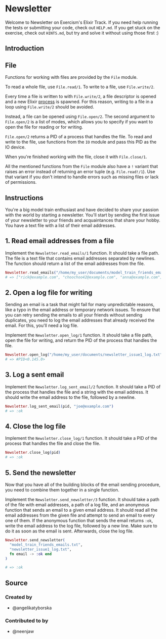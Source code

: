 # Newsletter

Welcome to Newsletter on Exercism's Elixir Track.
If you need help running the tests or submitting your code, check out `HELP.md`.
If you get stuck on the exercise, check out `HINTS.md`, but try and solve it without using those first :)

## Introduction

## File

Functions for working with files are provided by the `File` module.

To read a whole file, use `File.read/1`. To write to a file, use `File.write/2`.

Every time a file is written to with `File.write/2`, a file descriptor is opened and a new Elixir [process][exercism-processes] is spawned. For this reason, writing to a file in a loop using `File.write/2` should be avoided.

Instead, a file can be opened using `File.open/2`. The second argument to `File.open/2` is a list of modes, which allows you to specify if you want to open the file for reading or for writing.

`File.open/2` returns a PID of a process that handles the file. To read and write to the file, use functions from the `IO` module and pass this PID as the IO device.

When you're finished working with the file, close it with `File.close/1`.

All the mentioned functions from the `File` module also have a `!` variant that raises an error instead of returning an error tuple (e.g. `File.read!/1`). Use that variant if you don't intend to handle errors such as missing files or lack of permissions.

[exercism-processes]: https://exercism.org/tracks/elixir/concepts/processes

## Instructions

You're a big model train enthusiast and have decided to share your passion with the world by starting a newsletter. You'll start by sending the first issue of your newsletter to your friends and acquaintances that share your hobby. You have a text file with a list of their email addresses.

## 1. Read email addresses from a file

Implement the `Newsletter.read_emails/1` function. It should take a file path. The file is a text file that contains email addresses separated by newlines. The function should return a list of the email addresses from the file.

```elixir
Newsletter.read_emails("/home/my_user/documents/model_train_friends_emails.txt")
# => ["rick@example.com", "choochoo42@example.com", "anna@example.com"]
```

## 2. Open a log file for writing

Sending an email is a task that might fail for many unpredictable reasons, like a typo in the email address or temporary network issues. To ensure that you can retry sending the emails to all your friends without sending duplicates, you need to log the email addresses that already received the email. For this, you'll need a log file.

Implement the `Newsletter.open_log/1` function. It should take a file path, open the file for writing, and return the PID of the process that handles the file.

```elixir
Newsletter.open_log("/home/my_user/documents/newsletter_issue1_log.txt")
# => #PID<0.145.0>
```

## 3. Log a sent email

Implement the `Newsletter.log_sent_email/2` function. It should take a PID of the process that handles the file and a string with the email address. It should write the email address to the file, followed by a newline.

```elixir
Newsletter.log_sent_email(pid, "joe@example.com")
# => :ok
```

## 4. Close the log file

Implement the `Newsletter.close_log/1` function. It should take a PID of the process that handles the file and close the file.

```elixir
Newsletter.close_log(pid)
# => :ok
```

## 5. Send the newsletter

Now that you have all of the building blocks of the email sending procedure, you need to combine them together in a single function.

Implement the `Newsletter.send_newsletter/3` function. It should take a path of the file with email addresses, a path of a log file, and an anonymous function that sends an email to a given email address. It should read all the email addresses from the given file and attempt to send an email to every one of them. If the anonymous function that sends the email returns `:ok`, write the email address to the log file, followed by a new line. Make sure to do it as soon as the email is sent. Afterwards, close the log file.

```elixir
Newsletter.send_newsletter(
  "model_train_friends_emails.txt",
  "newsletter_issue1_log.txt",
  fn email -> :ok end
)

# => :ok
```

## Source

### Created by

- @angelikatyborska

### Contributed to by

- @neenjaw